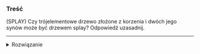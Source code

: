 ### Treść
(SPLAY)
Czy trójelementowe drzewo złożone z korzenia i dwóch jego synów może być drzewem splay? Odpowiedź uzasadnij.

------
<details><summary>Rozwiązanie</summary>
<p>

Drzewo splay, to BST z dodatkową operacją splay, przesuwającą serią rotacji wybrany wierzchołek do korzenia. Więc podane drzewo, może być drzewem splay.
Przykład powstania takiego drzewa:
insert(1), insert(3), insert(2)
    
